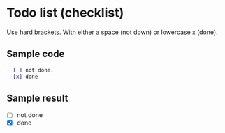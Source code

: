 # Todo list (checklist)

Use hard brackets. With either a space (not down) or lowercase `x` (done).

## Sample code

```markdown
- [ ] not done.
- [x] done
```

## Sample result

- [ ] not done
- [x] done
